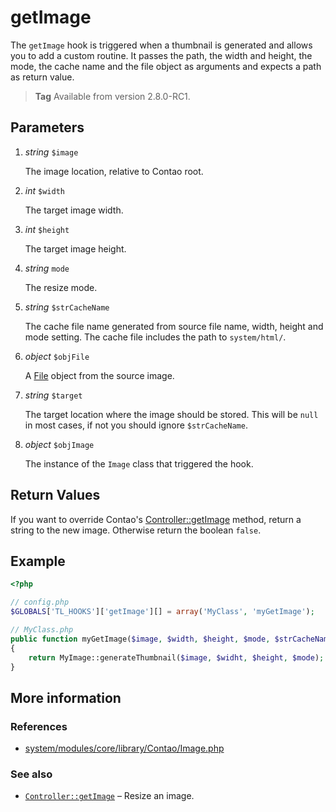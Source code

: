# getImage

The `getImage` hook is triggered when a thumbnail is generated and allows you to
add a custom routine. It passes the path, the width and height, the mode, the
cache name and the file object as arguments and expects a path as return value.

> **Tag** Available from version 2.8.0-RC1.


## Parameters

1. *string* `$image`

    The image location, relative to Contao root.

2. *int* `$width`

    The target image width.

3. *int* `$height`

    The target image height.
    
4. *string* `mode`

    The resize mode.

5. *string* `$strCacheName`

    The cache file name generated from source file name, width, height and mode
    setting. The cache file includes the path to `system/html/`.

6. *object* `$objFile`

    A [File](../api/File.md) object from the source image.

7. *string* `$target`

    The target location where the image should be stored. This will be `null` in
    most cases, if not you should ignore `$strCacheName`.

8. *object* `$objImage`
 
    The instance of the `Image` class that triggered the hook.


## Return Values

If you want to override Contao's [Controller::getImage](../api/Controller/getImage.md)
method, return a string to the new image. Otherwise return the boolean `false`.


## Example

```php
<?php

// config.php
$GLOBALS['TL_HOOKS']['getImage'][] = array('MyClass', 'myGetImage');

// MyClass.php
public function myGetImage($image, $width, $height, $mode, $strCacheName, $objFile, $target, $objImage)
{
    return MyImage::generateThumbnail($image, $widht, $height, $mode);
}
```


## More information


### References

- [system/modules/core/library/Contao/Image.php](https://github.com/contao/core/blob/3.5.0/system/modules/core/library/Contao/Image.php#L477-L490)


### See also

- [`Controller::getImage`](../api/Controller/getImage.md) – Resize an image.
